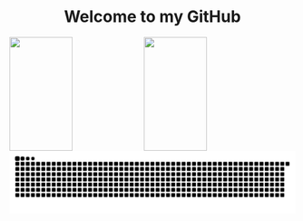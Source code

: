 <h1 align="center">Welcome to my GitHub</h1>


<img align="left" width="47%" height="200" src="https://github-readme-stats.vercel.app/api?username=YoruAlptraum&theme=tokyonight&show_icons=true&count_private=true&include_all_commits=true" />

<img align="left" width="47%" height="200" src="https://github-readme-stats.vercel.app/api/top-langs/?username=YoruAlptraum&layout=compact&hide=Yacc&theme=tokyonight" />

<picture>
  <source media="(prefers-color-scheme: dark)" srcset="https://raw.githubusercontent.com/YoruAlptraum/YoruAlptraum/output/github-contribution-grid-snake-dark.svg">
  <source media="(prefers-color-scheme: light)" srcset="https://raw.githubusercontent.com/YoruAlptraum/YoruAlptraum/output/github-contribution-grid-snake.svg">
  <img alt="github contribution grid snake animation" src="https://raw.githubusercontent.com/YoruAlptraum/YoruAlptraum/output/github-contribution-grid-snake.svg">
</picture>
